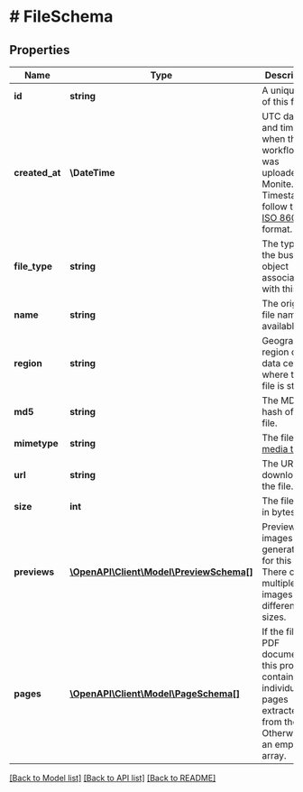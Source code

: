 # # FileSchema

## Properties

Name | Type | Description | Notes
------------ | ------------- | ------------- | -------------
**id** | **string** | A unique ID of this file. |
**created_at** | **\DateTime** | UTC date and time when this workflow was uploaded to Monite. Timestamps follow the [ISO 8601](https://en.wikipedia.org/wiki/ISO_8601) format. |
**file_type** | **string** | The type of the business object associated with this file. |
**name** | **string** | The original file name (if available). |
**region** | **string** | Geographical region of the data center where the file is stored. |
**md5** | **string** | The MD5 hash of the file. |
**mimetype** | **string** | The file&#39;s [media type](https://developer.mozilla.org/en-US/docs/Web/HTTP/Basics_of_HTTP/MIME_types). |
**url** | **string** | The URL to download the file. |
**size** | **int** | The file size in bytes. |
**previews** | [**\OpenAPI\Client\Model\PreviewSchema[]**](PreviewSchema.md) | Preview images generated for this file. There can be multiple images with different sizes. | [optional]
**pages** | [**\OpenAPI\Client\Model\PageSchema[]**](PageSchema.md) | If the file is a PDF document, this property contains individual pages extracted from the file. Otherwise, an empty array. | [optional]

[[Back to Model list]](../../README.md#models) [[Back to API list]](../../README.md#endpoints) [[Back to README]](../../README.md)
